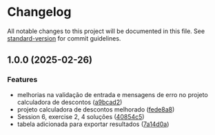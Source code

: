 # Changelog

All notable changes to this project will be documented in this file. See [standard-version](https://github.com/conventional-changelog/standard-version) for commit guidelines.

## 1.0.0 (2025-02-26)


### Features

* melhorias na validação de entrada e mensagens de erro no projeto calculadora de descontos ([a9bcad2](https://github.com/luis-barbara/programming-ii/commit/a9bcad237d5e6303c072f9ede90c127215786220))
* projeto calculadora de descontos melhorado ([fede8a8](https://github.com/luis-barbara/programming-ii/commit/fede8a8bfca7612e444b638847b989402ae87e91))
* Session 6, exercise 2, 4 soluções ([40854c5](https://github.com/luis-barbara/programming-ii/commit/40854c5b6870df99684c304ea1fa3d5e1b2b59fd))
* tabela adicionada para exportar resultados ([7a14d0a](https://github.com/luis-barbara/programming-ii/commit/7a14d0a8d8c5a3afadc416495e4e22defb18f219))
